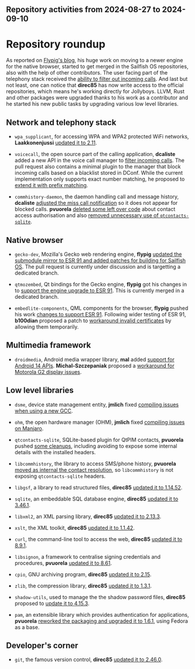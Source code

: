 Repository activities from 2024-08-27 to 2024-09-10
---------------------------------------------------

# Repository roundup

As reported on [Flypig's blog](https://www.flypig.co.uk/gecko), his huge work on moving to a newer engine for the native browser, started to get merged in the Sailfish OS repositories, also with the help of other contributors. The user facing part of the telephony stack received the [ability to filter out incoming calls](https://forum.sailfishos.org/t/request-internal-call-and-sms-blocklist/2067/75). And last but not least, one can notice that **direc85** has now write access to the official repositories, which means he's working directly for Jollyboys. LLVM, Rust and other packages were upgraded thanks to his work as a contributor and he started his new public tasks by upgrading various low level libraries.

## Network and telephony stack

* `wpa_supplicant`, for accessing WPA and WPA2 protected WiFi networks, **Laakkonenjussi** [updated it to 2.11](https://github.com/sailfishos/wpa_supplicant/pull/6).

* `voicecall`, the open source part of the calling application, **dcaliste** added a new API in the voice call manager to [filter incoming calls](https://github.com/sailfishos/voicecall/pull/15). The pull request also contains a minimal plugin to the manager that block incoming calls based on a blacklist stored in DConf. While the current implementation only supports exact number matching, he proposed to [extend it with prefix matching](https://github.com/sailfishos/voicecall/pull/20).

* `commhistory-daemon`, the daemon handling call and message history, **dcaliste** [adjusted the miss call notification](https://github.com/sailfishos/commhistory-daemon/pull/17) so it does not appear for blocked calls. **pvuorela** [deleted some left over code](https://github.com/sailfishos/commhistory-daemon/pull/18) about contact access authorisation and also [removed unnecessary use of `qtcontacts-sqlite`](https://github.com/sailfishos/commhistory-daemon/pull/19).

## Native browser

* `gecko-dev`, Mozilla's Gecko web rendering engine, **flypig** [updated the submodule mirror to ESR 91 and added patches for building for Sailfish OS](https://github.com/sailfishos/gecko-dev/pull/162). The pull request is currently under discussion and is targetting a dedicated branch.

* `qtmozembed`, Qt bindings for the Gecko engine, **flypig** got his changes in to [support the engine upgrade to ESR 91](https://github.com/sailfishos/qtmozembed/pull/49). This is currently merged in a dedicated branch.

* `embedlite-components`, QML components for the browser, **flypig** pushed his work [changes to support ESR 91](https://github.com/sailfishos/embedlite-components/pull/100). Following wider testing of ESR 91, **b100dian** proposed a patch to [workaround invalid certificates](https://github.com/sailfishos/embedlite-components/pull/101) by allowing them temporarily.

## Multimedia framework

* `droidmedia`, Android media wrapper library, **mal** added [support for Android 14 APIs](https://github.com/sailfishos/droidmedia/pull/127). **Michal-Szczepaniak** proposed a [workaround for Motorola G2 display issues](https://github.com/sailfishos/droidmedia/pull/128).

## Low level libraries

* `dsme`, device state management entity, **jmlich** fixed [compiling issues when using a new GCC](https://github.com/sailfishos/dsme/pull/5).

* `ohm`, the open hardware manager (OHM), **jmlich** fixed [compiling issues on Manjaro](https://github.com/sailfishos/ohm/pull/2).

* `qtcontacts-sqlite`, SQLite-based plugin for QtPIM contacts, **pvuorela** pushed [some cleanups](https://github.com/sailfishos/qtcontacts-sqlite/pull/8), including avoiding to expose some internal details with the installed headers.

* `libcommhistory`, the library to access SMS/phone history, **pvuorela** [moved as internal the contact resolution](https://github.com/sailfishos/libcommhistory/pull/16), so `libcommhistory` is not exposing `qtcontacts-sqlite` headers.

* `libgsf`, a library to read structured files, **direc85** [updated it to 1.14.52](https://github.com/sailfishos/libgsf/pull/3).

* `sqlite`, an embeddable SQL database engine, **direc85** [updated it to 3.46.1](https://github.com/sailfishos/sqlite/pull/5).

* `libxml2`, an XML parsing library, **direc85** [updated it to 2.13.3](https://github.com/sailfishos/libxml2/pull/5).

* `xslt`, the XML toolkit, **direc85** [updated it to 1.1.42](https://github.com/sailfishos/libxslt/pull/4).

* `curl`, the command-line tool to access the web, **direc85** [updated it to 8.9.1](https://github.com/sailfishos/curl/pull/6).

* `libsignon`, a framework to centralise signing credentials and procedures, **pvuorela** [updated it to 8.61](https://github.com/sailfishos/libsignon/pull/6).

* `cpio`, GNU archiving program, **direc85** [updated it to 2.15](https://github.com/sailfishos/cpio/pull/2).

* `zlib`, the compression library, **direc85** [updated it to 1.3.1](https://github.com/sailfishos/zlib/pull/5).

* `shadow-utils`, used to manage the the shadow password files, **direc85** proposed to [update it to 4.15.3](https://github.com/sailfishos/shadow-utils/pull/4).

* `pam`, an extensible library which provides authentication for applications, **pvuorela** [reworked the packaging and upgraded it to 1.6.1](https://github.com/sailfishos/pam/pull/3), using Fedora as a base.

## Developer's corner

* `git`, the famous version control, **direc85** [updated it to 2.46.0](https://github.com/sailfishos/git/pull/9).
